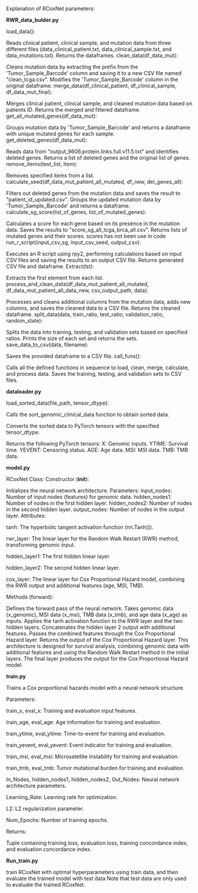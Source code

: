 Explanation of RCoxNet parameters:

<b>RWR_data_bulder.py</b>

load_data():

Reads clinical patient, clinical sample, and mutation data from three different files (data_clinical_patient.txt, data_clinical_sample.txt, and data_mutations.txt).
Returns the dataframes.
clean_data(df_data_mut):

Cleans mutation data by extracting the prefix from the 'Tumor_Sample_Barcode' column and saving it to a new CSV file named "clean_tcga.csv".
Modifies the 'Tumor_Sample_Barcode' column in the original dataframe.
merge_data(df_clinical_patient, df_clinical_sample, df_data_mut_final):

Merges clinical patient, clinical sample, and cleaned mutation data based on patients ID.
Returns the merged and filtered dataframe.
get_all_mutated_genes(df_data_mut):

Groups mutation data by 'Tumor_Sample_Barcode' and returns a dataframe with unique mutated genes for each sample.
get_deleted_genes(df_data_mut):

Reads data from "output_9606.protein.links.full.v11.5.txt" and identifies deleted genes.
Returns a list of deleted genes and the original list of genes.
remove_items(test_list, item):

Removes specified items from a list.
calculate_seed(df_data_mut_patient_all_mutated, df_new, del_genes_all):

Filters out deleted genes from the mutation data and saves the result to "patient_id_updated.csv".
Groups the updated mutation data by 'Tumor_Sample_Barcode' and returns a dataframe.
calculate_sg_score(list_of_genes, list_of_mutated_genes):

Calculates a score for each gene based on its presence in the mutation data.
Saves the results to "score_sg_all_tcga_brca_all.csv".
Returns lists of mutated genes and their scores.
scores has not been use in code
run_r_script(input_csv_sg, input_csv_seed, output_csv):

Executes an R script using rpy2, performing calculations based on input CSV files and saving the results to an output CSV file.
Returns generated CSV file and dataframe.
Extract(lst):

Extracts the first element from each list.
process_and_clean_data(df_data_mut_patient_all_mutated, df_data_mut_patient_all_data_new, csv_output_path, data):

Processes and cleans additional columns from the mutation data, adds new columns, and saves the cleaned data to a CSV file.
Returns the cleaned dataframe.
split_data(data, train_ratio, test_ratio, validation_ratio, random_state):

Splits the data into training, testing, and validation sets based on specified ratios.
Prints the size of each set and returns the sets.
save_data_to_csv(data, filename):

Saves the provided dataframe to a CSV file.
call_funs():

Calls all the defined functions in sequence to load, clean, merge, calculate, and process data.
Saves the training, testing, and validation sets to CSV files.
<p><b>dataloader.py</b></p>

load_sorted_data(file_path, tensor_dtype):

Calls the sort_genomic_clinical_data function to obtain sorted data.

Converts the sorted data to PyTorch tensors with the specified tensor_dtype.

Returns the following PyTorch tensors: X: Genomic inputs. YTIME: Survival time. YEVENT: Censoring status. AGE: Age data. MSI: MSI data. TMB: TMB data.

<p><b>model.py</b></p>

RCoxNet Class:
Constructor (__init__):

Initializes the neural network architecture.
Parameters:
input_nodes: Number of input nodes (features) for genomic data.
hidden_nodes1: Number of nodes in the first hidden layer.
hidden_nodes2: Number of nodes in the second hidden layer.
output_nodes: Number of nodes in the output layer.
Attributes:

tanh: The hyperbolic tangent activation function (nn.Tanh()).

rwr_layer: The linear layer for the Random Walk Restart (RWR) method, transforming genomic input.

hidden_layer1: The first hidden linear layer.

hidden_layer2: The second hidden linear layer.

cox_layer: The linear layer for Cox Proportional Hazard model, combining the RWR output and additional features (age, MSI, TMB).

Methods (forward):

Defines the forward pass of the neural network.
Takes genomic data (x_genomic), MSI data (x_msi), TMB data (x_tmb), and age data (x_age) as inputs.
Applies the tanh activation function to the RWR layer and the two hidden layers.
Concatenates the hidden layer 2 output with additional features.
Passes the combined features through the Cox Proportional Hazard layer.
Returns the output of the Cox Proportional Hazard layer.
This architecture is designed for survival analysis, combining genomic data with additional features and using the Random Walk Restart method in the initial layers. The final layer produces the output for the Cox Proportional Hazard model.

<p><b>train.py</b></p>

Trains a Cox proportional hazards model with a neural network structure.

Parameters:

train_x, eval_x: Training and evaluation input features.

train_age, eval_age: Age information for training and evaluation.

train_ytime, eval_ytime: Time-to-event for training and evaluation.

train_yevent, eval_yevent: Event indicator for training and evaluation.

train_msi, eval_msi: Microsatellite instability for training and evaluation.

train_tmb, eval_tmb: Tumor mutational burden for training and evaluation.

In_Nodes, hidden_nodes1, hidden_nodes2, Out_Nodes: Neural network architecture parameters.

Learning_Rate: Learning rate for optimization.

L2: L2 regularization parameter.

Num_Epochs: Number of training epochs.

Returns:

Tuple containing training loss, evaluation loss, training concordance index, and evaluation concordance index.

<p><b>Run_train.py</b></p>
train RCoxNet with optimal hyperparameters using train data, and then evaluate the trained model with test data
Note that test data are only used to evaluate the trained RCoxNet.


